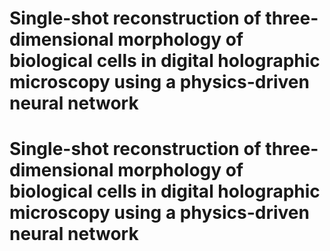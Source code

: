# Single-shot reconstruction of three-dimensional morphology of biological cells in digital holographic microscopy using a physics-driven neural network

# Single-shot reconstruction of three-dimensional morphology of biological cells in digital holographic microscopy using a physics-driven neural network
